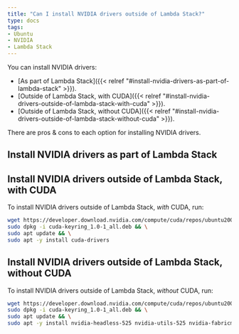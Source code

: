 ```yaml
---
title: "Can I install NVIDIA drivers outside of Lambda Stack?"
type: docs
tags:
- Ubuntu
- NVIDIA
- Lambda Stack
---
```


You can install NVIDIA drivers:

- [As part of Lambda Stack]({{< relref "#install-nvidia-drivers-as-part-of-lambda-stack" >}}).
- [Outside of Lambda Stack, with CUDA]({{< relref "#install-nvidia-drivers-outside-of-lambda-stack-with-cuda" >}}).
- [Outside of Lambda Stack, without CUDA]({{< relref "#install-nvidia-drivers-outside-of-lambda-stack-without-cuda" >}}).

There are pros & cons to each option for installing NVIDIA drivers.

## Install NVIDIA drivers as part of Lambda Stack

## Install NVIDIA drivers outside of Lambda Stack, with CUDA

To install NVIDIA drivers outside of Lambda Stack, _with_ CUDA, run:

```bash
wget https://developer.download.nvidia.com/compute/cuda/repos/ubuntu2004/x86_64/cuda-keyring_1.0-1_all.deb && \
sudo dpkg -i cuda-keyring_1.0-1_all.deb && \
sudo apt update && \
sudo apt -y install cuda-drivers
```

## Install NVIDIA drivers outside of Lambda Stack, without CUDA

To install NVIDIA drivers outside of Lambda Stack, _without_ CUDA, run:

```bash
wget https://developer.download.nvidia.com/compute/cuda/repos/ubuntu2004/x86_64/cuda-keyring_1.0-1_all.deb && \
sudo dpkg -i cuda-keyring_1.0-1_all.deb && \
sudo apt update && \
sudo apt -y install nvidia-headless-525 nvidia-utils-525 nvidia-fabricmanager-525
```
